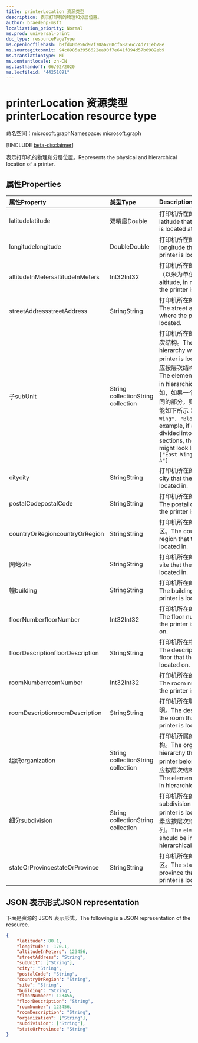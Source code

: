```yaml
---
title: printerLocation 资源类型
description: 表示打印机的物理和分层位置。
author: braedenp-msft
localization_priority: Normal
ms.prod: universal-print
doc_type: resourcePageType
ms.openlocfilehash: b8fd40de56d97f70a6208cf68a56c74d711eb78e
ms.sourcegitcommit: 94c8985a3956622ea90f7e641f894d57b0982eb9
ms.translationtype: MT
ms.contentlocale: zh-CN
ms.lasthandoff: 06/02/2020
ms.locfileid: "44251091"
---
```

# <a name="printerlocation-resource-type"></a><span data-ttu-id="b138d-103">printerLocation 资源类型</span><span class="sxs-lookup"><span data-stu-id="b138d-103">printerLocation resource type</span></span>

<span data-ttu-id="b138d-104">命名空间：microsoft.graph</span><span class="sxs-lookup"><span data-stu-id="b138d-104">Namespace: microsoft.graph</span></span>

[!INCLUDE [beta-disclaimer](../../includes/beta-disclaimer.md)]

<span data-ttu-id="b138d-105">表示打印机的物理和分层位置。</span><span class="sxs-lookup"><span data-stu-id="b138d-105">Represents the physical and hierarchical location of a printer.</span></span>

## <a name="properties"></a><span data-ttu-id="b138d-106">属性</span><span class="sxs-lookup"><span data-stu-id="b138d-106">Properties</span></span>
| <span data-ttu-id="b138d-107">属性</span><span class="sxs-lookup"><span data-stu-id="b138d-107">Property</span></span>     | <span data-ttu-id="b138d-108">类型</span><span class="sxs-lookup"><span data-stu-id="b138d-108">Type</span></span>        | <span data-ttu-id="b138d-109">Description</span><span class="sxs-lookup"><span data-stu-id="b138d-109">Description</span></span> |
|:-------------|:------------|:------------|
|<span data-ttu-id="b138d-110">latitude</span><span class="sxs-lookup"><span data-stu-id="b138d-110">latitude</span></span>|<span data-ttu-id="b138d-111">双精度</span><span class="sxs-lookup"><span data-stu-id="b138d-111">Double</span></span>|<span data-ttu-id="b138d-112">打印机所在的纬度。</span><span class="sxs-lookup"><span data-stu-id="b138d-112">The latitude that the printer is located at.</span></span>|
|<span data-ttu-id="b138d-113">longitude</span><span class="sxs-lookup"><span data-stu-id="b138d-113">longitude</span></span>|<span data-ttu-id="b138d-114">Double</span><span class="sxs-lookup"><span data-stu-id="b138d-114">Double</span></span>|<span data-ttu-id="b138d-115">打印机所在的经度。</span><span class="sxs-lookup"><span data-stu-id="b138d-115">The longitude that the printer is located at.</span></span>|
|<span data-ttu-id="b138d-116">altitudeInMeters</span><span class="sxs-lookup"><span data-stu-id="b138d-116">altitudeInMeters</span></span>|<span data-ttu-id="b138d-117">Int32</span><span class="sxs-lookup"><span data-stu-id="b138d-117">Int32</span></span>|<span data-ttu-id="b138d-118">打印机所在的海拔高度（以米为单位）。</span><span class="sxs-lookup"><span data-stu-id="b138d-118">The altitude, in meters, that the printer is located at.</span></span>|
|<span data-ttu-id="b138d-119">streetAddress</span><span class="sxs-lookup"><span data-stu-id="b138d-119">streetAddress</span></span>|<span data-ttu-id="b138d-120">String</span><span class="sxs-lookup"><span data-stu-id="b138d-120">String</span></span>|<span data-ttu-id="b138d-121">打印机所在的街道地址。</span><span class="sxs-lookup"><span data-stu-id="b138d-121">The street address where the printer is located.</span></span>|
|<span data-ttu-id="b138d-122">子</span><span class="sxs-lookup"><span data-stu-id="b138d-122">subUnit</span></span>|<span data-ttu-id="b138d-123">String collection</span><span class="sxs-lookup"><span data-stu-id="b138d-123">String collection</span></span>|<span data-ttu-id="b138d-124">打印机所在的次级单位层次结构。</span><span class="sxs-lookup"><span data-stu-id="b138d-124">The subunit hierarchy where the printer is located.</span></span> <span data-ttu-id="b138d-125">元素应按层次结构顺序排列。</span><span class="sxs-lookup"><span data-stu-id="b138d-125">The elements should be in hierarchical order.</span></span> <span data-ttu-id="b138d-126">例如，如果一个校园分成不同的部分，则层次结构可能如下所示：`["East Wing", "Block A"]`</span><span class="sxs-lookup"><span data-stu-id="b138d-126">For example, if a campus is divided into different sections, the hierarchy might look like this: `["East Wing", "Block A"]`</span></span>|
|<span data-ttu-id="b138d-127">city</span><span class="sxs-lookup"><span data-stu-id="b138d-127">city</span></span>|<span data-ttu-id="b138d-128">String</span><span class="sxs-lookup"><span data-stu-id="b138d-128">String</span></span>|<span data-ttu-id="b138d-129">打印机所在的城市。</span><span class="sxs-lookup"><span data-stu-id="b138d-129">The city that the printer is located in.</span></span>|
|<span data-ttu-id="b138d-130">postalCode</span><span class="sxs-lookup"><span data-stu-id="b138d-130">postalCode</span></span>|<span data-ttu-id="b138d-131">String</span><span class="sxs-lookup"><span data-stu-id="b138d-131">String</span></span>|<span data-ttu-id="b138d-132">打印机所在的邮政编码。</span><span class="sxs-lookup"><span data-stu-id="b138d-132">The postal code that the printer is located in.</span></span>|
|<span data-ttu-id="b138d-133">countryOrRegion</span><span class="sxs-lookup"><span data-stu-id="b138d-133">countryOrRegion</span></span>|<span data-ttu-id="b138d-134">String</span><span class="sxs-lookup"><span data-stu-id="b138d-134">String</span></span>|<span data-ttu-id="b138d-135">打印机所在的国家或地区。</span><span class="sxs-lookup"><span data-stu-id="b138d-135">The country or region that the printer is located in.</span></span>|
|<span data-ttu-id="b138d-136">网站</span><span class="sxs-lookup"><span data-stu-id="b138d-136">site</span></span>|<span data-ttu-id="b138d-137">String</span><span class="sxs-lookup"><span data-stu-id="b138d-137">String</span></span>|<span data-ttu-id="b138d-138">打印机所在的网站。</span><span class="sxs-lookup"><span data-stu-id="b138d-138">The site that the printer is located in.</span></span>|
|<span data-ttu-id="b138d-139">幢</span><span class="sxs-lookup"><span data-stu-id="b138d-139">building</span></span>|<span data-ttu-id="b138d-140">String</span><span class="sxs-lookup"><span data-stu-id="b138d-140">String</span></span>|<span data-ttu-id="b138d-141">打印机所在的建筑物。</span><span class="sxs-lookup"><span data-stu-id="b138d-141">The building that the printer is located in.</span></span>|
|<span data-ttu-id="b138d-142">floorNumber</span><span class="sxs-lookup"><span data-stu-id="b138d-142">floorNumber</span></span>|<span data-ttu-id="b138d-143">Int32</span><span class="sxs-lookup"><span data-stu-id="b138d-143">Int32</span></span>|<span data-ttu-id="b138d-144">打印机所在的楼层号。</span><span class="sxs-lookup"><span data-stu-id="b138d-144">The floor number that the printer is located on.</span></span>|
|<span data-ttu-id="b138d-145">floorDescription</span><span class="sxs-lookup"><span data-stu-id="b138d-145">floorDescription</span></span>|<span data-ttu-id="b138d-146">String</span><span class="sxs-lookup"><span data-stu-id="b138d-146">String</span></span>|<span data-ttu-id="b138d-147">打印机所在楼层的说明。</span><span class="sxs-lookup"><span data-stu-id="b138d-147">The description of the floor that the printer is located on.</span></span>|
|<span data-ttu-id="b138d-148">roomNumber</span><span class="sxs-lookup"><span data-stu-id="b138d-148">roomNumber</span></span>|<span data-ttu-id="b138d-149">Int32</span><span class="sxs-lookup"><span data-stu-id="b138d-149">Int32</span></span>|<span data-ttu-id="b138d-150">打印机所在的房间号码。</span><span class="sxs-lookup"><span data-stu-id="b138d-150">The room number that the printer is located in.</span></span>|
|<span data-ttu-id="b138d-151">roomDescription</span><span class="sxs-lookup"><span data-stu-id="b138d-151">roomDescription</span></span>|<span data-ttu-id="b138d-152">String</span><span class="sxs-lookup"><span data-stu-id="b138d-152">String</span></span>|<span data-ttu-id="b138d-153">打印机所在聊天室的说明。</span><span class="sxs-lookup"><span data-stu-id="b138d-153">The description of the room that the printer is located in.</span></span>|
|<span data-ttu-id="b138d-154">组织</span><span class="sxs-lookup"><span data-stu-id="b138d-154">organization</span></span>|<span data-ttu-id="b138d-155">String collection</span><span class="sxs-lookup"><span data-stu-id="b138d-155">String collection</span></span>|<span data-ttu-id="b138d-156">打印机所属的组织层次结构。</span><span class="sxs-lookup"><span data-stu-id="b138d-156">The organizational hierarchy that the printer belongs to.</span></span> <span data-ttu-id="b138d-157">元素应按层次结构顺序排列。</span><span class="sxs-lookup"><span data-stu-id="b138d-157">The elements should be in hierarchical order.</span></span>|
|<span data-ttu-id="b138d-158">细分</span><span class="sxs-lookup"><span data-stu-id="b138d-158">subdivision</span></span>|<span data-ttu-id="b138d-159">String collection</span><span class="sxs-lookup"><span data-stu-id="b138d-159">String collection</span></span>|<span data-ttu-id="b138d-160">打印机所在的细分。</span><span class="sxs-lookup"><span data-stu-id="b138d-160">The subdivision that the printer is located in.</span></span> <span data-ttu-id="b138d-161">元素应按层次结构顺序排列。</span><span class="sxs-lookup"><span data-stu-id="b138d-161">The elements should be in hierarchical order.</span></span>|
|<span data-ttu-id="b138d-162">stateOrProvince</span><span class="sxs-lookup"><span data-stu-id="b138d-162">stateOrProvince</span></span>|<span data-ttu-id="b138d-163">String</span><span class="sxs-lookup"><span data-stu-id="b138d-163">String</span></span>|<span data-ttu-id="b138d-164">打印机所在的省/市/自治区。</span><span class="sxs-lookup"><span data-stu-id="b138d-164">The state or province that the printer is located in.</span></span>|

## <a name="json-representation"></a><span data-ttu-id="b138d-165">JSON 表示形式</span><span class="sxs-lookup"><span data-stu-id="b138d-165">JSON representation</span></span>

<span data-ttu-id="b138d-166">下面是资源的 JSON 表示形式。</span><span class="sxs-lookup"><span data-stu-id="b138d-166">The following is a JSON representation of the resource.</span></span>

<!-- {
  "blockType": "resource",
  "optionalProperties": [

  ],
  "@odata.type": "microsoft.graph.printerLocation"
}-->

```json
{
    "latitude": 80.1,
    "longitude": -170.1,
    "altitudeInMeters": 123456,
    "streetAddress": "String",
    "subUnit": ["String"],
    "city": "String",
    "postalCode": "String",
    "countryOrRegion": "String",
    "site": "String",
    "building": "String",
    "floorNumber": 123456,
    "floorDescription": "String",
    "roomNumber": 123456,
    "roomDescription": "String",
    "organization": ["String"],
    "subdivision": ["String"],
    "stateOrProvince": "String"
}
```

<!-- uuid: 8fcb5dbc-d5aa-4681-8e31-b001d5168d79
2015-10-25 14:57:30 UTC -->
<!-- {
  "type": "#page.annotation",
  "description": "printerLocation resource",
  "keywords": "",
  "section": "documentation",
  "tocPath": ""
}-->